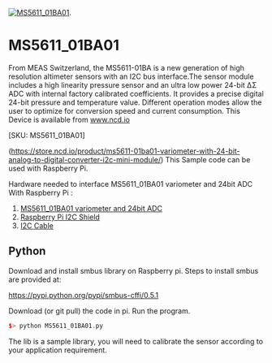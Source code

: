 [![ MS5611_01BA01](MS5611_01BA01_I2C.png)](https://store.ncd.io/product/ms5611-01ba01-variometer-with-24-bit-analog-to-digital-converter-i2c-mini-module/).

#  MS5611_01BA01

From MEAS Switzerland, the MS5611-01BA is a new generation of high resolution altimeter sensors with an I2C bus interface.The sensor module includes a high linearity pressure sensor and an ultra low power 24-bit ΔΣ ADC with internal factory calibrated coefficients. It provides a precise digital 24-bit pressure and temperature value. Different operation modes allow the user to optimize for conversion speed and current consumption.
This Device is available from www.ncd.io 

[SKU: MS5611_01BA01]

(https://store.ncd.io/product/ms5611-01ba01-variometer-with-24-bit-analog-to-digital-converter-i2c-mini-module/)
This Sample code can be used with Raspberry Pi.

Hardware needed to interface MS5611_01BA01 variometer and 24bit ADC With Raspberry Pi :
1. <a href="https://store.ncd.io/product/ms5611-01ba01-variometer-with-24-bit-analog-to-digital-converter-i2c-mini-module/">MS5611_01BA01 variometer and 24bit ADC</a>
2.  <a href="https://store.ncd.io/product/i2c-shield-for-raspberry-pi-3-pi2-with-outward-facing-i2c-port-terminates-over-hdmi-port/">Raspberry Pi I2C Shield</a>
3. <a href="https://store.ncd.io/product/i%C2%B2c-cable/">I2C Cable</a>

## Python
Download and install smbus library on Raspberry pi. Steps to install smbus are provided at:

https://pypi.python.org/pypi/smbus-cffi/0.5.1

Download (or git pull) the code in pi. Run the program.

```cpp
$> python MS5611_01BA01.py
```
The lib is a sample library, you will need to calibrate the sensor according to your application requirement.
